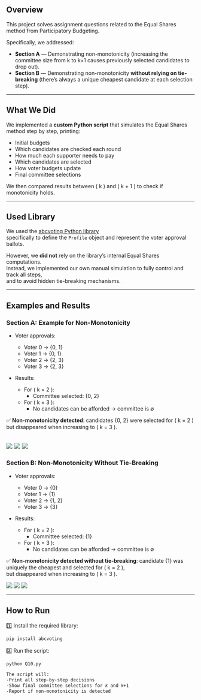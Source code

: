 
## Overview

This project solves assignment questions related to the Equal Shares method from Participatory Budgeting.

Specifically, we addressed:
- **Section A** — Demonstrating non-monotonicity (increasing the committee size from k to k+1 causes previously selected candidates to drop out).
- **Section B** — Demonstrating non-monotonicity **without relying on tie-breaking** (there’s always a unique cheapest candidate at each selection step).

---

## What We Did

We implemented a **custom Python script** that simulates the Equal Shares method step by step, printing:
- Initial budgets
- Which candidates are checked each round
- How much each supporter needs to pay
- Which candidates are selected
- How voter budgets update
- Final committee selections

We then compared results between \( k \) and \( k + 1 \) to check if monotonicity holds.

---

## Used Library

We used the [abcvoting Python library](https://github.com/martinlackner/abcvoting)  
specifically to define the `Profile` object and represent the voter approval ballots.

However, we **did not** rely on the library’s internal Equal Shares computations.  
Instead, we implemented our own manual simulation to fully control and track all steps,  
and to avoid hidden tie-breaking mechanisms.

---

## Examples and Results

### **Section A**: Example for Non-Monotonicity

- Voter approvals:
    - Voter 0 → {0, 1}  
    - Voter 1 → {0, 1}  
    - Voter 2 → {2, 3}  
    - Voter 3 → {2, 3}

- Results:
    - For \( k = 2 \):
        - Committee selected: {0, 2}
    - For \( k = 3 \):
        - No candidates can be afforded → committee is ∅

✅ **Non-monotonicity detected**: candidates {0, 2} were selected for \( k = 2 \) but disappeared when increasing to \( k = 3 \).

![](images/Screenshot%202025-06-03%20103713.png)
![](images/Screenshot%202025-06-03%20103726.png)
![](images/Screenshot%202025-06-03%20103737.png)
---

### **Section B**: Non-Monotonicity Without Tie-Breaking

- Voter approvals:
    - Voter 0 → {0}  
    - Voter 1 → {1}  
    - Voter 2 → {1, 2}  
    - Voter 3 → {3}

- Results:
    - For \( k = 2 \):
        - Committee selected: {1}
    - For \( k = 3 \):
        - No candidates can be afforded → committee is ∅

✅ **Non-monotonicity detected without tie-breaking**: candidate {1} was uniquely the cheapest and selected for \( k = 2 \),  
but disappeared when increasing to \( k = 3 \).

![](images/Screenshot%202025-06-03%20103750.png)
![](images/Screenshot%202025-06-03%20103803.png)
![](images/Screenshot%202025-06-03%20103809.png)

---

## How to Run

1️⃣ Install the required library:
```bash
pip install abcvoting
```
2️⃣ Run the script:
```bash
python Q10.py
```
```bash
The script will:
-Print all step-by-step decisions
-Show final committee selections for 𝑘 and 𝑘+1
-Report if non-monotonicity is detected

